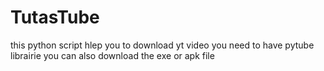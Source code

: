 # TutasTube
this python script hlep you to download yt video you need to have pytube librairie you can also download the exe or apk file
